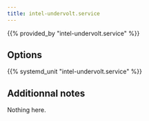 ```yaml
---
title: intel-undervolt.service
---
```


{{% provided_by "intel-undervolt.service" %}}

## Options

{{% systemd_unit "intel-undervolt.service" %}}

## Additionnal notes

Nothing here.